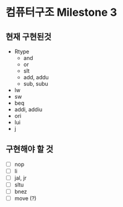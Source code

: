 # 컴퓨터구조 Milestone 3

## 현재 구현된것

*   Rtype
    *   and
    *   or
    *   slt
    *   add, addu
    *   sub, subu
*   lw
*   sw
*   beq
*   addi, addiu
*   ori
*   lui
*   j

## 구현해야 할 것

- [ ]   nop
- [ ]   li
- [ ]   jal, jr
- [ ]   sltu
- [ ]   bnez
- [ ]   move (?)